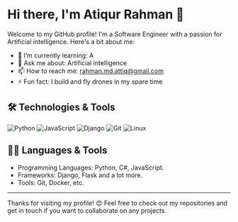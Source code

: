 # Hi there, I'm Atiqur Rahman 👋

Welcome to my GitHub profile! I'm a Software Engineer with a passion for Artificial intelligence. Here's a bit about me:

- 🌱 I’m currently learning: A
- 💬 Ask me about: Artificial intelligence
- 📫 How to reach me: rahman.md.attiq@gmail.com
- ⚡ Fun fact: I build and fly drones in my spare time


## 🛠️ Technologies & Tools

![Python](https://img.shields.io/badge/-Python-3776AB?logo=python&logoColor=white&style=flat)
![JavaScript](https://img.shields.io/badge/-JavaScript-F7DF1E?logo=javascript&logoColor=black&style=flat)
![Django](https://img.shields.io/badge/-Django-092E20?logo=django&logoColor=white&style=flat)
![Git](https://img.shields.io/badge/-Git-F05032?logo=git&logoColor=white&style=flat)
![Linux](https://img.shields.io/badge/-Linux-FCC624?logo=linux&logoColor=black&style=flat)


## 👨‍💻 Languages & Tools

- Programming Languages: Python, C#, JavaScript.
- Frameworks: Django, Flask and a lot more.
- Tools: Git, Docker, etc.

---

Thanks for visiting my profile! 😊 Feel free to check out my repositories and get in touch if you want to collaborate on any projects.
